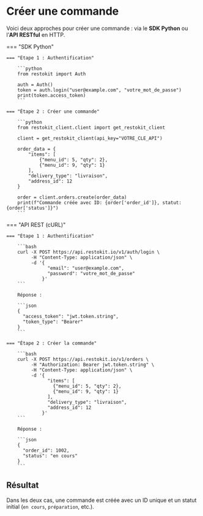 # Créer une commande

Voici deux approches pour créer une commande : via le **SDK Python** ou l’**API RESTful** en HTTP.

=== "SDK Python"

    === "Étape 1 : Authentification"

        ```python
        from restokit import Auth

        auth = Auth()
        token = auth.login("user@example.com", "votre_mot_de_passe")
        print(token.access_token)
        ```

    === "Étape 2 : Créer une commande"

        ```python
        from restokit_client.client import get_restokit_client

        client = get_restokit_client(api_key="VOTRE_CLE_API")

        order_data = {
            "items": [
                {"menu_id": 5, "qty": 2},
                {"menu_id": 9, "qty": 1}
            ],
            "delivery_type": "livraison",
            "address_id": 12
        }

        order = client.orders.create(order_data)
        print(f"Commande créée avec ID: {order['order_id']}, statut: {order['status']}")
        ```

=== "API REST (cURL)"

    === "Étape 1 : Authentification"

        ```bash
        curl -X POST https://api.restokit.io/v1/auth/login \
             -H "Content-Type: application/json" \
             -d '{
                   "email": "user@example.com",
                   "password": "votre_mot_de_passe"
                 }'
        ```

        Réponse :

        ```json
        {
          "access_token": "jwt.token.string",
          "token_type": "Bearer"
        }
        ```

    === "Étape 2 : Créer la commande"

        ```bash
        curl -X POST https://api.restokit.io/v1/orders \
             -H "Authorization: Bearer jwt.token.string" \
             -H "Content-Type: application/json" \
             -d '{
                   "items": [
                     {"menu_id": 5, "qty": 2},
                     {"menu_id": 9, "qty": 1}
                   ],
                   "delivery_type": "livraison",
                   "address_id": 12
                 }'
        ```

        Réponse :

        ```json
        {
          "order_id": 1002,
          "status": "en cours"
        }
        ```

## Résultat

Dans les deux cas, une commande est créée avec un ID unique et un statut initial (`en cours`, `préparation`, etc.).
